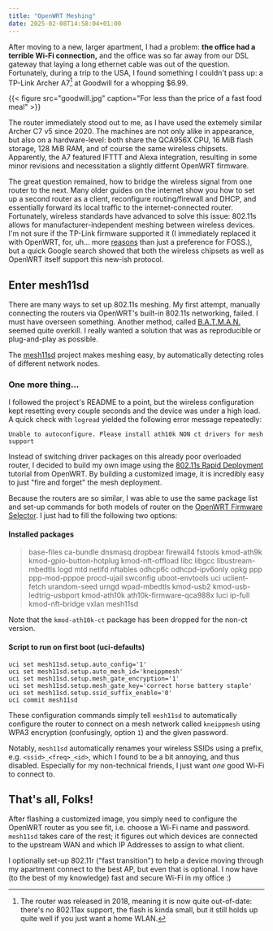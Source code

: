 ```yaml
---
title: "OpenWRT Meshing"
date: 2025-02-08T14:58:04+01:00
---
```


After moving to a new, larger apartment, I had a problem: **the office had a terrible Wi-Fi connection,** and the office was so far away from our DSL gateway that laying a long ethernet cable was out of the question. Fortunately, during a trip to the USA, I found something I couldn't pass up: a TP-Link Archer A7[^old] at Goodwill for a whopping $6.99.

{{< figure src="goodwill.jpg" caption="For less than the price of a fast food meal" >}}

The router immediately stood out to me, as I have used the extemely similar Archer C7 v5 since 2020. The machines are not only alike in appearance, but also on a hardware-level: both share the QCA956X CPU, 16 MiB flash storage, 128 MiB RAM, and of course the same wireless chipsets. Apparently, the A7 featured IFTTT and Alexa integration, resulting in some minor revisions and necessitation a slightly differnt OpenWRT firmware.

The great question remained, how to bridge the wireless signal from one router to the next. Many older guides on the internet show you how to set up a second router as a client, reconfigure routing/firewall and DHCP, and essentially forward its local traffic to the internet-connected router. Fortunately, wireless standards have advanced to solve this issue: 802.11s allows for manufacturer-independent meshing between wireless devices. I'm not sure if the TP-Link firmware supported it (I immediately replaced it with OpenWRT, for, uh... more [reasons](https://www.malwarebytes.com/blog/news/2024/12/tp-link-faces-us-national-security-probe-potential-ban-on-devices) than just a preference for FOSS.), but a quick Google search showed that both the wireless chipsets as well as OpenWRT itself support this new-ish protocol.

## Enter mesh11sd

There are many ways to set up 802.11s meshing. My first attempt, manually connecting the routers via OpenWRT's built-in 802.11s networking, failed. I must have overseen something. Another method, called [B.A.T.M.A.N.](https://openwrt.org/docs/guide-user/network/wifi/mesh/batman) seemed quite overkill. I really wanted a solution that was as reproducible or plug-and-play as possible.

The [mesh11sd](https://github.com/openNDS/mesh11sd) project makes meshing easy, by automatically detecting roles of different network nodes.

### One more thing...

I followed the project's README to a point, but the wireless configuration kept resetting every couple seconds and the device was under a high load. A quick check with `logread` yielded the following error message repeatedly:

```
Unable to autoconfigure. Please install ath10k NON ct drivers for mesh support
```

Instead of switching driver packages on this already poor overloaded router, I decided to build my own image using the [802.11s Rapid Deployment](https://openwrt.org/docs/guide-user/network/wifi/mesh/rapiddeployment) tutorial from OpenWRT. By building a customized image, it is incredibly easy to just "fire and forget" the mesh deployment.

Because the routers are so similar, I was able to use the same package list and set-up commands for both models of router on the [OpenWRT Firmware Selector](https://firmware-selector.openwrt.org/). I just had to fill the following two options:

#### Installed packages

>base-files ca-bundle dnsmasq dropbear firewall4 fstools kmod-ath9k kmod-gpio-button-hotplug kmod-nft-offload libc libgcc libustream-mbedtls logd mtd netifd nftables odhcp6c odhcpd-ipv6only opkg ppp ppp-mod-pppoe procd-ujail swconfig uboot-envtools uci uclient-fetch urandom-seed urngd wpad-mbedtls kmod-usb2 kmod-usb-ledtrig-usbport kmod-ath10k ath10k-firmware-qca988x luci ip-full kmod-nft-bridge vxlan mesh11sd

Note that the `kmod-ath10k-ct` package has been dropped for the non-ct version.

#### Script to run on first boot (uci-defaults)

```
uci set mesh11sd.setup.auto_config='1'
uci set mesh11sd.setup.auto_mesh_id='kneippmesh'
uci set mesh11sd.setup.mesh_gate_encryption='1'
uci set mesh11sd.setup.mesh_gate_key='correct horse battery staple'
uci set mesh11sd.setup.ssid_suffix_enable='0'
uci commit mesh11sd
```

These configuration commands simply tell `mesh11sd` to automatically configure the router to connect on a mesh network called `kneippmesh` using WPA3 encryption (confusingly, option `1`) and the given password.

Notably, `mesh11sd` automatically renames your wireless SSIDs using a prefix, e.g. `<ssid>_<freq>_<id>`, which I found to be a bit annoying, and thus disabled. Especially for my non-technical friends, I just want *one* good Wi-Fi to connect to.

## That's all, Folks!

After flashing a customized image, you simply need to configure the OpenWRT router as you see fit, i.e. choose a Wi-Fi name and password. `mesh11sd` takes care of the rest; it figures out which devices are connected to the upstream WAN and which IP Addresses to assign to what client.

I optionally set-up 802.11r ("fast transition") to help a device moving through my apartment connect to the best AP, but even that is optional. I now have (to the best of my knowledge) fast and secure Wi-Fi in my office :)

[^old]: The router was released in 2018, meaning it is now quite out-of-date: there's no 802.11ax support, the flash is kinda small, but it still holds up quite well if you just want a home WLAN.
